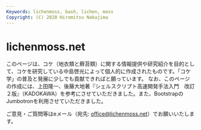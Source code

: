 ```yaml
---
Keywords: lichenmoss, bash, lichen, moss 
Copyright: (C) 2020 Hiromitsu Nakajima
---
```


# lichenmoss.net


このページは、コケ（地衣類と蘚苔類）に関する情報提供や研究紹介を目的として、コケを研究している中島啓光によって個人的に作成されたものです。「コケ学」の普及と発展に少しでも貢献できればと願っています。
なお、このページの作成には、上田隆一、後藤大地著『シェルスクリプト高速開発手法入門　改訂２版』（KADOKAWA）を参考にさせていただきました。また、BootstrapのJumbotronを利用させていただきました。

ご意見・ご質問等はeメール（宛先: office@lichenmoss.net）でお願いいたします。
